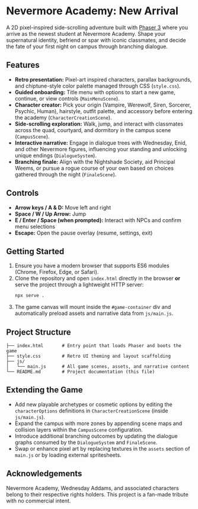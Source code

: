 # Nevermore Academy: New Arrival

A 2D pixel-inspired side-scrolling adventure built with [Phaser 3](https://phaser.io/) where you arrive as the newest student at Nevermore Academy. Shape your supernatural identity, befriend or spar with iconic classmates, and decide the fate of your first night on campus through branching dialogue.

## Features
- **Retro presentation:** Pixel-art inspired characters, parallax backgrounds, and chiptune-style color palette managed through CSS (`style.css`).
- **Guided onboarding:** Title menu with options to start a new game, continue, or view controls (`MainMenuScene`).
- **Character creator:** Pick your origin (Vampire, Werewolf, Siren, Sorcerer, Psychic, Human), hairstyle, outfit palette, and accessory before entering the academy (`CharacterCreationScene`).
- **Side-scrolling exploration:** Walk, jump, and interact with classmates across the quad, courtyard, and dormitory in the campus scene (`CampusScene`).
- **Interactive narrative:** Engage in dialogue trees with Wednesday, Enid, and other Nevermore figures, influencing your standing and unlocking unique endings (`DialogueSystem`).
- **Branching finale:** Align with the Nightshade Society, aid Principal Weems, or pursue a rogue course of your own based on choices gathered through the night (`FinaleScene`).

## Controls
- **Arrow keys / A & D:** Move left and right
- **Space / W / Up Arrow:** Jump
- **E / Enter / Space (when prompted):** Interact with NPCs and confirm menu selections
- **Escape:** Open the pause overlay (resume, settings, exit)

## Getting Started
1. Ensure you have a modern browser that supports ES6 modules (Chrome, Firefox, Edge, or Safari).
2. Clone the repository and open `index.html` directly in the browser **or** serve the project through a lightweight HTTP server:
   ```bash
   npx serve .
   ```
3. The game canvas will mount inside the `#game-container` div and automatically preload assets and narrative data from `js/main.js`.

## Project Structure
```
├── index.html       # Entry point that loads Phaser and boots the game
├── style.css        # Retro UI theming and layout scaffolding
├── js/
│   └── main.js      # All game scenes, assets, and narrative content
└── README.md        # Project documentation (this file)
```

## Extending the Game
- Add new playable archetypes or cosmetic options by editing the `characterOptions` definitions in `CharacterCreationScene` (inside `js/main.js`).
- Expand the campus with more zones by appending scene maps and collision layers within the `CampusScene` configuration.
- Introduce additional branching outcomes by updating the dialogue graphs consumed by the `DialogueSystem` and `FinaleScene`.
- Swap or enhance pixel art by replacing textures in the `assets` section of `main.js` or by loading external spritesheets.

## Acknowledgements
Nevermore Academy, Wednesday Addams, and associated characters belong to their respective rights holders. This project is a fan-made tribute with no commercial intent.
